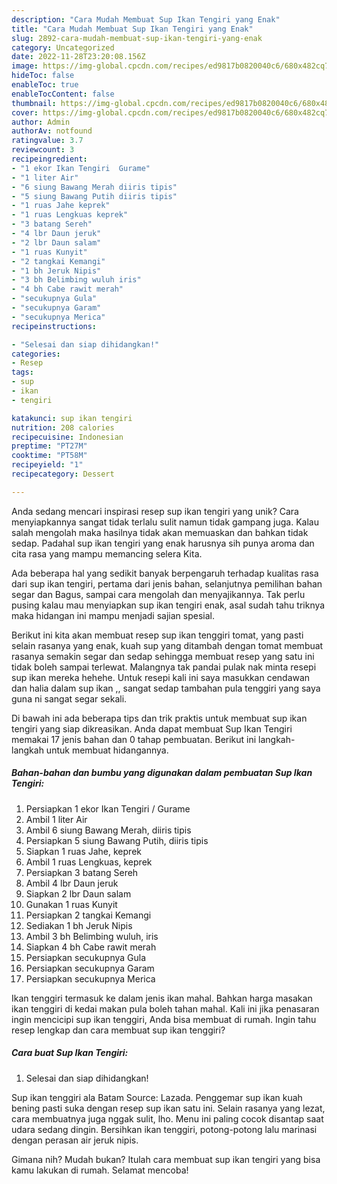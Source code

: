 ```yaml
---
description: "Cara Mudah Membuat Sup Ikan Tengiri yang Enak"
title: "Cara Mudah Membuat Sup Ikan Tengiri yang Enak"
slug: 2892-cara-mudah-membuat-sup-ikan-tengiri-yang-enak
category: Uncategorized
date: 2022-11-28T23:20:08.156Z
image: https://img-global.cpcdn.com/recipes/ed9817b0820040c6/680x482cq70/sup-ikan-tengiri-foto-resep-utama.jpg
hideToc: false
enableToc: true
enableTocContent: false
thumbnail: https://img-global.cpcdn.com/recipes/ed9817b0820040c6/680x482cq70/sup-ikan-tengiri-foto-resep-utama.jpg
cover: https://img-global.cpcdn.com/recipes/ed9817b0820040c6/680x482cq70/sup-ikan-tengiri-foto-resep-utama.jpg
author: Admin
authorAv: notfound
ratingvalue: 3.7
reviewcount: 3
recipeingredient:
- "1 ekor Ikan Tengiri  Gurame"
- "1 liter Air"
- "6 siung Bawang Merah diiris tipis"
- "5 siung Bawang Putih diiris tipis"
- "1 ruas Jahe keprek"
- "1 ruas Lengkuas keprek"
- "3 batang Sereh"
- "4 lbr Daun jeruk"
- "2 lbr Daun salam"
- "1 ruas Kunyit"
- "2 tangkai Kemangi"
- "1 bh Jeruk Nipis"
- "3 bh Belimbing wuluh iris"
- "4 bh Cabe rawit merah"
- "secukupnya Gula"
- "secukupnya Garam"
- "secukupnya Merica"
recipeinstructions:

- "Selesai dan siap dihidangkan!"
categories:
- Resep
tags:
- sup
- ikan
- tengiri

katakunci: sup ikan tengiri 
nutrition: 208 calories
recipecuisine: Indonesian
preptime: "PT27M"
cooktime: "PT58M"
recipeyield: "1"
recipecategory: Dessert

---
```





Anda sedang mencari inspirasi resep sup ikan tengiri yang unik? Cara menyiapkannya sangat tidak terlalu sulit namun tidak gampang juga. Kalau salah mengolah maka hasilnya tidak akan memuaskan dan bahkan tidak sedap. Padahal sup ikan tengiri yang enak harusnya sih punya aroma dan cita rasa yang mampu memancing selera Kita.





Ada beberapa hal yang sedikit banyak berpengaruh terhadap kualitas rasa dari sup ikan tengiri, pertama dari jenis bahan, selanjutnya pemilihan bahan segar dan Bagus, sampai cara mengolah dan menyajikannya. Tak perlu pusing kalau mau menyiapkan sup ikan tengiri enak,      asal sudah tahu triknya maka hidangan ini mampu menjadi sajian spesial.














Berikut ini kita akan membuat resep sup ikan tenggiri tomat, yang pasti selain rasanya yang enak, kuah sup yang ditambah dengan tomat membuat rasanya semakin segar dan sedap sehingga membuat resep yang satu ini tidak boleh sampai terlewat. Malangnya tak pandai pulak nak minta resepi sup ikan mereka hehehe. Untuk resepi kali ini saya masukkan cendawan dan halia dalam sup ikan ,, sangat sedap tambahan pula tenggiri yang saya guna ni sangat segar sekali.






Di bawah ini ada beberapa tips dan trik praktis untuk membuat sup ikan tengiri yang siap dikreasikan. Anda dapat membuat Sup Ikan Tengiri memakai 17 jenis bahan dan 0 tahap pembuatan. Berikut ini langkah-langkah untuk membuat hidangannya.

<!--inarticleads1-->

##### Bahan-bahan dan bumbu yang digunakan dalam pembuatan Sup Ikan Tengiri:

1. Persiapkan 1 ekor Ikan Tengiri / Gurame
1. Ambil 1 liter Air
1. Ambil 6 siung Bawang Merah, diiris tipis
1. Persiapkan 5 siung Bawang Putih, diiris tipis
1. Siapkan 1 ruas Jahe, keprek
1. Ambil 1 ruas Lengkuas, keprek
1. Persiapkan 3 batang Sereh
1. Ambil 4 lbr Daun jeruk
1. Siapkan 2 lbr Daun salam
1. Gunakan 1 ruas Kunyit
1. Persiapkan 2 tangkai Kemangi
1. Sediakan 1 bh Jeruk Nipis
1. Ambil 3 bh Belimbing wuluh, iris
1. Siapkan 4 bh Cabe rawit merah
1. Persiapkan secukupnya Gula
1. Persiapkan secukupnya Garam
1. Persiapkan secukupnya Merica


Ikan tenggiri termasuk ke dalam jenis ikan mahal. Bahkan harga masakan ikan tenggiri di kedai makan pula boleh tahan mahal. Kali ini jika penasaran ingin mencicipi sup ikan tenggiri, Anda bisa membuat di rumah. Ingin tahu resep lengkap dan cara membuat sup ikan tenggiri? 

<!--inarticleads2-->

##### Cara buat Sup Ikan Tengiri:


1. Selesai dan siap dihidangkan!

Sup ikan tenggiri ala Batam Source: Lazada. Penggemar sup ikan kuah bening pasti suka dengan resep sup ikan satu ini. Selain rasanya yang lezat, cara membuatnya juga nggak sulit, lho. Menu ini paling cocok disantap saat udara sedang dingin. Bersihkan ikan tenggiri, potong-potong lalu marinasi dengan perasan air jeruk nipis. 

Gimana nih? Mudah bukan? Itulah cara membuat sup ikan tengiri yang bisa kamu lakukan di rumah. Selamat mencoba!
